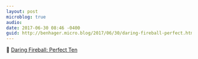 ```yaml
---
layout: post
microblog: true
audio: 
date: 2017-06-30 08:46 -0400
guid: http://benhager.micro.blog/2017/06/30/daring-fireball-perfect.html
---
```

📱 [Daring Fireball: Perfect Ten](https://daringfireball.net/2017/06/perfect_ten)
